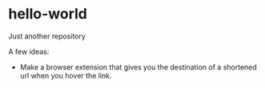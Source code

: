 # hello-world
Just another repository

A few ideas:

- Make a browser extension that gives you the destination of a shortened url when you hover the link.
